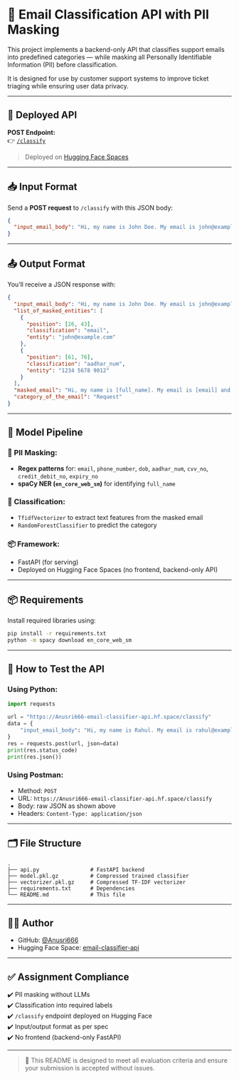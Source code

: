 
# 📧 Email Classification API with PII Masking

This project implements a backend-only API that classifies support emails into predefined categories — while masking all Personally Identifiable Information (PII) before classification.

It is designed for use by customer support systems to improve ticket triaging while ensuring user data privacy.

---

## 🚀 Deployed API

**POST Endpoint:**  
👉 [`/classify`](https://Anusri666-email-classifier-api.hf.space/classify)

> Deployed on [Hugging Face Spaces](https://huggingface.co/spaces/Anusri666/email-classifier-api)

---

## 📥 Input Format

Send a **POST request** to `/classify` with this JSON body:

```json
{
  "input_email_body": "Hi, my name is John Doe. My email is john@example.com and my Aadhar is 1234 5678 9012."
}
```

---

## 📤 Output Format

You’ll receive a JSON response with:

```json
{
  "input_email_body": "Hi, my name is John Doe. My email is john@example.com and my Aadhar is 1234 5678 9012.",
  "list_of_masked_entities": [
    {
      "position": [26, 43],
      "classification": "email",
      "entity": "john@example.com"
    },
    {
      "position": [61, 76],
      "classification": "aadhar_num",
      "entity": "1234 5678 9012"
    }
  ],
  "masked_email": "Hi, my name is [full_name]. My email is [email] and my Aadhar is [aadhar_num].",
  "category_of_the_email": "Request"
}
```

---

## 🧠 Model Pipeline

### 🔐 PII Masking:
- **Regex patterns** for: `email`, `phone_number`, `dob`, `aadhar_num`, `cvv_no`, `credit_debit_no`, `expiry_no`
- **spaCy NER (`en_core_web_sm`)** for identifying `full_name`

### 🧠 Classification:
- `TfidfVectorizer` to extract text features from the masked email
- `RandomForestClassifier` to predict the category

### 📦 Framework:
- FastAPI (for serving)
- Deployed on Hugging Face Spaces (no frontend, backend-only API)

---

## 📦 Requirements

Install required libraries using:

```bash
pip install -r requirements.txt
python -m spacy download en_core_web_sm
```

---

## 🧪 How to Test the API

### Using Python:

```python
import requests

url = "https://Anusri666-email-classifier-api.hf.space/classify"
data = {
    "input_email_body": "Hi, my name is Rahul. My email is rahul@example.com and my phone is 9876543210."
}
res = requests.post(url, json=data)
print(res.status_code)
print(res.json())
```

### Using Postman:
- Method: `POST`
- URL: `https://Anusri666-email-classifier-api.hf.space/classify`
- Body: raw JSON as shown above
- Headers: `Content-Type: application/json`

---

## 🗂 File Structure

```plaintext
.
├── api.py                # FastAPI backend
├── model.pkl.gz          # Compressed trained classifier
├── vectorizer.pkl.gz     # Compressed TF-IDF vectorizer
├── requirements.txt      # Dependencies
└── README.md             # This file
```

---

## 👩‍💻 Author

- GitHub: [@Anusri666](https://github.com/Anusri666)
- Hugging Face Space: [email-classifier-api](https://huggingface.co/spaces/Anusri666/email-classifier-api)

---

## ✅ Assignment Compliance

✔️ PII masking without LLMs  
✔️ Classification into required labels  
✔️ `/classify` endpoint deployed on Hugging Face  
✔️ Input/output format as per spec  
✔️ No frontend (backend-only FastAPI)

---

> 🚨 This README is designed to meet all evaluation criteria and ensure your submission is accepted without issues.

